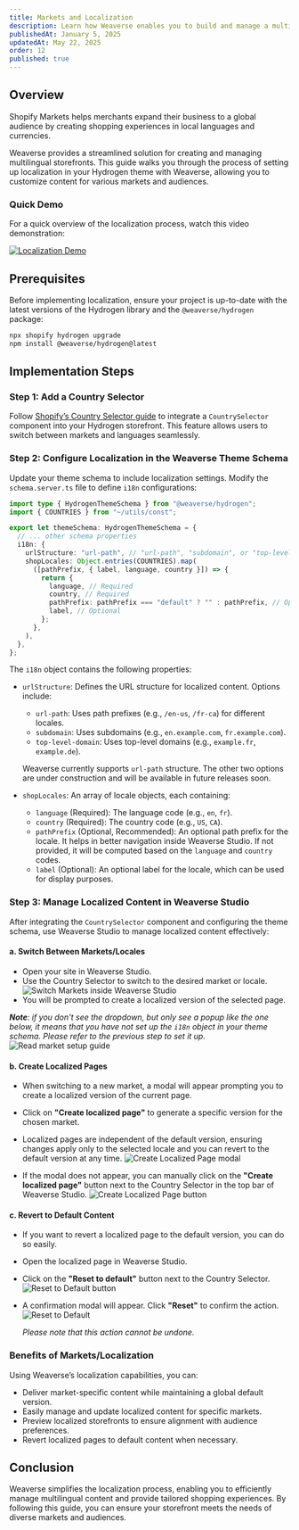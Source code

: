 ```yaml
---
title: Markets and Localization  
description: Learn how Weaverse enables you to build and manage a multilingual storefront effortlessly.  
publishedAt: January 5, 2025  
updatedAt: May 22, 2025  
order: 12  
published: true  
---
```


## Overview

Shopify Markets helps merchants expand their business to a global audience by creating shopping experiences in local languages and currencies.

Weaverse provides a streamlined solution for creating and managing multilingual storefronts. This guide walks you through the process of setting up localization in your Hydrogen theme with Weaverse, allowing you to customize content for various markets and audiences.

### Quick Demo

For a quick overview of the localization process, watch this video demonstration:

[![Localization Demo](https://img.youtube.com/vi/LJy_KxVeUcs/0.jpg)](https://www.youtube.com/watch?v=LJy_KxVeUcs)

## Prerequisites

Before implementing localization, ensure your project is up-to-date with the latest versions of the Hydrogen library and the `@weaverse/hydrogen` package:

```bash
npx shopify hydrogen upgrade
npm install @weaverse/hydrogen@latest
```

## Implementation Steps

### Step 1: Add a Country Selector

Follow [Shopify’s Country Selector guide](https://shopify.dev/docs/storefronts/headless/hydrogen/markets/country-selector) to integrate a `CountrySelector` component into your Hydrogen storefront. This feature allows users to switch between markets and languages seamlessly.

### Step 2: Configure Localization in the Weaverse Theme Schema

Update your theme schema to include localization settings. Modify the `schema.server.ts` file to define `i18n` configurations:

```typescript
import type { HydrogenThemeSchema } from "@weaverse/hydrogen";
import { COUNTRIES } from "~/utils/const";

export let themeSchema: HydrogenThemeSchema = {
  // ... other schema properties
  i18n: {
    urlStructure: "url-path", // "url-path", "subdomain", or "top-level-domain"
    shopLocales: Object.entries(COUNTRIES).map(
      ([pathPrefix, { label, language, country }]) => {
        return {
          language, // Required
          country, // Required
          pathPrefix: pathPrefix === "default" ? "" : pathPrefix, // Optional, but recommended for better navigation inside Weaverse Studio
          label, // Optional
        };
      },
    ),
  },
};
```

The `i18n` object contains the following properties:
- `urlStructure`: Defines the URL structure for localized content. Options include:
  - `url-path`: Uses path prefixes (e.g., `/en-us`, `/fr-ca`) for different locales.
  - `subdomain`: Uses subdomains (e.g., `en.example.com`, `fr.example.com`).
  - `top-level-domain`: Uses top-level domains (e.g., `example.fr`, `example.de`).

  Weaverse currently supports `url-path` structure. The other two options are under construction and will be available in future releases soon.
- `shopLocales`: An array of locale objects, each containing:
  - `language` (Required): The language code (e.g., `en`, `fr`).
  - `country` (Required): The country code (e.g., `US`, `CA`).
  - `pathPrefix` (Optional, Recommended): An optional path prefix for the locale. It helps in better navigation inside Weaverse Studio. If not provided, it will be computed based on the `language` and `country` codes.
  - `label` (Optional): An optional label for the locale, which can be used for display purposes.

### Step 3: Manage Localized Content in Weaverse Studio

After integrating the `CountrySelector` component and configuring the theme schema, use Weaverse Studio to manage localized content effectively:

#### a. Switch Between Markets/Locales
- Open your site in Weaverse Studio.
- Use the Country Selector to switch to the desired market or locale.
  ![Switch Markets inside Weaverse Studio](https://cdn.shopify.com/s/files/1/0838/0052/3057/files/studio_countries_selector.png?v=1747887045)
- You will be prompted to create a localized version of the selected page.

***Note**: if you don't see the dropdown, but only see a popup like the one below, it means that you have not set up the `i18n` object in your theme schema. Please refer to the previous step to set it up.*
![Read market setup guide](https://cdn.shopify.com/s/files/1/0838/0052/3057/files/market_setup_guide.png?v=1747901370)

#### b. Create Localized Pages
- When switching to a new market, a modal will appear prompting you to create a localized version of the current page.
- Click on **"Create localized page"** to generate a specific version for the chosen market.
- Localized pages are independent of the default version, ensuring changes apply only to the selected locale and you can revert to the default version at any time.
  ![Create Localized Page modal](https://cdn.shopify.com/s/files/1/0838/0052/3057/files/create_localized_page_modal.png?v=1747887649)

- If the modal does not appear, you can manually click on the **"Create localized page"** button next to the Country Selector in the top bar of Weaverse Studio.
  ![Create Localized Page button](https://cdn.shopify.com/s/files/1/0838/0052/3057/files/create_localized_page_button.png?v=1747887648)

#### c. Revert to Default Content
- If you want to revert a localized page to the default version, you can do so easily.
- Open the localized page in Weaverse Studio.
- Click on the **"Reset to default"** button next to the Country Selector.
  ![Reset to Default button](https://cdn.shopify.com/s/files/1/0838/0052/3057/files/reset_localized_page_button.png?v=1747887647)
- A confirmation modal will appear. Click **"Reset"** to confirm the action.
  ![Reset to Default](https://cdn.shopify.com/s/files/1/0838/0052/3057/files/reset_localized_page_modal.png?v=1747887648)

  *Please note that this action cannot be undone.*


### Benefits of Markets/Localization

Using Weaverse’s localization capabilities, you can:
- Deliver market-specific content while maintaining a global default version.
- Easily manage and update localized content for specific markets.
- Preview localized storefronts to ensure alignment with audience preferences.
- Revert localized pages to default content when necessary.

## Conclusion

Weaverse simplifies the localization process, enabling you to efficiently manage multilingual content and provide tailored shopping experiences. By following this guide, you can ensure your storefront meets the needs of diverse markets and audiences.
